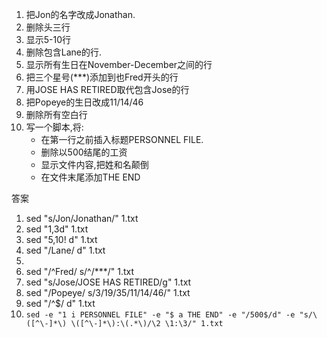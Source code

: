 1. 把Jon的名字改成Jonathan.
2. 删除头三行
3. 显示5-10行
4. 删除包含Lane的行.
5. 显示所有生日在November-December之间的行
6. 把三个星号(***)添加到也Fred开头的行
7. 用JOSE HAS RETIRED取代包含Jose的行
8. 把Popeye的生日改成11/14/46
9. 删除所有空白行
10. 写一个脚本,将:
       - 在第一行之前插入标题PERSONNEL FILE.
       - 删除以500结尾的工资
       - 显示文件内容,把姓和名颠倒
       - 在文件末尾添加THE END

答案

1. sed "s/Jon/Jonathan/" 1.txt
2. sed "1,3d" 1.txt
3. sed "5,10! d" 1.txt
4. sed "/Lane/ d" 1.txt
5. 
6. sed "/^Fred/ s/^/***/" 1.txt
7. sed "s/Jose/JOSE HAS RETIRED/g" 1.txt
8. sed "/Popeye/ s/3\/19\/35/11\/14\/46/" 1.txt
9. sed "/^$/ d" 1.txt
10. `sed -e "1 i PERSONNEL FILE" -e "$ a THE END" -e "/500$/d" -e "s/\([^\-]*\) \([^\-]*\):\(.*\)/\2 \1:\3/" 1.txt`

